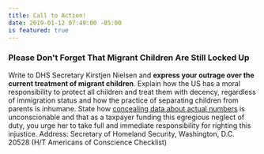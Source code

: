 ```yaml
---
title: Call to Action!
date: 2019-01-12 07:49:00 -05:00
is featured: true
---
```


### Please Don't Forget That Migrant Children Are Still Locked Up

Write to DHS Secretary Kirstjen Nielsen and **express your outrage over the current treatment of migrant children**. Explain how the US has a moral responsibility to protect all children and treat them with decency, regardless of immigration status and how the practice of separating children from parents is inhumane. State how [concealing data about actual numbers](https://www.politico.com/story/2019/01/17/report-trump-administration-migrants-1093242?link_id=23&can_id=9a7cc198611ac2a74f284fdda8e14f7e) is unconscionable and that as a taxpayer funding this egregious neglect of duty, you urge her to take full and immediate responsibility for righting this injustice.  Address: Secretary of Homeland Security, Washington, D.C. 20528 (H/T Americans of Conscience Checklist)